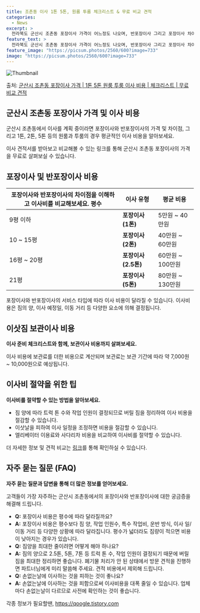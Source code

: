 ```yaml
---
title: 조촌동 이사 1톤 5톤, 원룸 투룸 체크리스트 & 무료 비교 견적
categories:
  - News
excerpt: >
  전라북도 군산시 조촌동 포장이사 가격이 어느정도 나오며, 반포장이사 그리고 포장이사 차이점을 알아보겠습니다. 1톤 2톤 5톤 원룸 투룸 경우 이사 비용은 어느정도 되며, 어디서 무료 비교 견적을 받아 보실 수 있는지 간단한 이사 체크리스트와 함께 알아보겠습니다.군산시 조촌동 포장이사 가격 무료 살펴보기 👈 클릭군산시 조촌동 포장이사 평균 이사 비용평수군산시 조촌동 평균 이사 비용원룸 이사9평 이하 (1톤)5만원 ~ 40만원투룸 이사10 ~ 15평 (2톤)40만원 ~ 60만원투룸/쓰리룸 이사16평 ~ 20평 (2.5톤)60만원 ~ 100만원쓰리룸 이사21평 (5톤) ~80만원 ~ 130만원우리집 무료 이사견적 받기 👈 클릭군산시 조촌동 포장이사, 반포장이사, 일반이사 차이점이사 서비스 타입에 따라 서비..
feature_text: >
  전라북도 군산시 조촌동 포장이사 가격이 어느정도 나오며, 반포장이사 그리고 포장이사 차이점을 알아보겠습니다. 1톤 2톤 5톤 원룸 투룸 경우 이사 비용은 어느정도 되며, 어디서 무료 비교 견적을 받아 보실 수 있는지 간단한 이사 체크리스트와 함께 알아보겠습니다.군산시 조촌동 포장이사 가격 무료 살펴보기 👈 클릭군산시 조촌동 포장이사 평균 이사 비용평수군산시 조촌동 평균 이사 비용원룸 이사9평 이하 (1톤)5만원 ~ 40만원투룸 이사10 ~ 15평 (2톤)40만원 ~ 60만원투룸/쓰리룸 이사16평 ~ 20평 (2.5톤)60만원 ~ 100만원쓰리룸 이사21평 (5톤) ~80만원 ~ 130만원우리집 무료 이사견적 받기 👈 클릭군산시 조촌동 포장이사, 반포장이사, 일반이사 차이점이사 서비스 타입에 따라 서비..
feature_image: "https://picsum.photos/2560/600?image=733"
image: "https://picsum.photos/2560/600?image=733"
---
```


![Thumbnail](https://img1.daumcdn.net/thumb/R800x0/?scode=mtistory2&fname=https%3A%2F%2Fblog.kakaocdn.net%2Fdn%2FbwQSO4%2FbtsG8y16Mkn%2FdvKgKBkPa71ddVM1yZrkbk%2Fimg.webp)

<p>출처: <a href="https://qoogle.tistory.com/8779" rel="dofollow">군산시 조촌동 포장이사 가격 | 1톤 5톤 원룸 투룸 이사 비용 | 체크리스트 | 무료 비교 견적</a> </p>

## 군산시 조촌동 포장이사 가격 및 이사 비용

군산시 조촌동에서 이사를 계획 중이라면 포장이사와 반포장이사의 가격 및 차이점, 그리고 1톤, 2톤, 5톤 등의 원룸과 투룸의 경우 평균적인
이사 비용을 알아보세요.

이사 견적서를 받아보고 비교해볼 수 있는 링크를 통해 군산시 조촌동 포장이사의 가격을 무료로 살펴보실 수 있습니다.

## 포장이사 및 반포장이사 비용

**포장이사와 반포장이사의 차이점을 이해하고 이사비를 비교해보세요.** 평수 | 이사 유형 | 평균 비용  
---|---|---  
9평 이하 | **포장이사 (1톤)** | 5만원 ~ 40만원  
10 ~ 15평 | **포장이사 (2톤)** | 40만원 ~ 60만원  
16평 ~ 20평 | **포장이사 (2.5톤)** | 60만원 ~ 100만원  
21평 | **포장이사 (5톤)** | 80만원 ~ 130만원  
  
포장이사와 반포장이사의 서비스 타입에 따라 이사 비용이 달라질 수 있습니다. 이사비용은 짐의 양, 이사 예정일, 이동 거리 등 다양한 요소에
의해 결정됩니다.

## 이삿짐 보관이사 비용

**이사 준비 체크리스트와 함께, 보관이사 비용까지 살펴보세요.**

이사 비용에 보관료를 더한 비용으로 계산되며 보관료는 보관 기간에 따라 약 7,000원 ~ 10,000원으로 예상됩니다.



## 이사비 절약을 위한 팁

**이사비를 절약할 수 있는 방법을 알아보세요.**

  * 짐 양에 따라 트럭 톤 수와 작업 인원이 결정되므로 버릴 짐을 정리하여 이사 비용을 절감할 수 있습니다.
  * 이삿날을 피하여 이사 일정을 조정하면 비용을 절감할 수 있습니다.
  * 엘리베이터 이용료와 사다리차 비용을 비교하여 이사비를 절약할 수 있습니다.

더 자세한 정보 및 견적 비교는 [링크](https://www.miso.kr/)를 통해 확인하실 수 있습니다.

## 자주 묻는 질문 (FAQ)

**자주 묻는 질문과 답변을 통해 더 많은 정보를 얻어보세요.**

고객들이 가장 자주하는 군산시 조촌동에서의 포장이사와 반포장이사에 대한 궁금증을 해결해 드립니다.

  * **Q:** 포장이사 비용은 평수에 따라 달라질까요?
  * **A:** 포장이사 비용은 평수보다 짐 양, 작업 인원수, 특수 작업비, 운반 방식, 이사 일/이동 거리 등 다양한 상황에 따라 달라집니다. 평수가 넓더라도 짐량이 적으면 비용이 낮아지는 경우가 있습니다.
  * **Q:** 짐양을 최대한 줄이려면 어떻게 해야 하나요?
  * **A:** 짐의 양으로 2.5톤, 5톤, 7톤 등 트럭 톤 수, 작업 인원이 결정되기 때문에 버릴 짐을 최대한 정리하면 좋습니다. 폐기물 처리가 안 된 상태에서 방문 견적을 진행하면 파트너님에게 미리 말씀해 주세요. 견적 비용에서 제외해 드립니다.
  * **Q:** 손없는날에 이사하는 것을 피하는 것이 좋나요?
  * **A:** 손없는날에 이사하는 것을 피함으로써 이사비용을 대폭 줄일 수 있습니다. 업체마다 손없는날이 다르므로 사전에 확인하는 것이 좋습니다.



 

각종 정보가 필요할땐, <a href="https://qoogle.tistory.com" rel="dofollow">https://qoogle.tistory.com</a>



